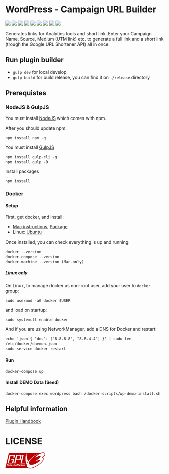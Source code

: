 # WordPress - Campaign URL Builder
[![](https://img.shields.io/badge/release-1.7.0-green.svg)](https://github.com/reatlat/wp-campaign-url-builder/releases/tag/v1.7.0)
[![](https://img.shields.io/badge/npm-6.4.2-red.svg?logo=npm)](https://nodejs.org/en/)
[![](https://img.shields.io/badge/Gulp-%5E3.9.1-DA4648.svg?logo=gulp)](https://gulpjs.com/)
[![](https://img.shields.io/badge/Sass-ready-ff69b4.svg?logo=sass)](https://sass-lang.com/)
[![](https://img.shields.io/badge/Docker-ready-blue.svg?logo=docker)](https://hub.docker.com/_/wordpress/)
[![](https://img.shields.io/badge/PHP_5.6-ready-777BB4.svg?logo=php)](https://php.net/)
[![](https://img.shields.io/badge/PHP_7.2-ready-777BB4.svg?logo=php)](https://php.net/)
[![](https://img.shields.io/badge/PHP_7.3-ready-777BB4.svg?logo=php)](https://php.net/)
[![](https://img.shields.io/badge/WordPress-5.0.3-blue.svg?logo=wordpress)](https://wordpress.org/)

Generates links for Analytics tools and short link.
Enter your Campaign Name, Source, Medium (UTM link) etc.
to generate a full link and a short link (trough the Google
URL Shortener API) all in once.

## Run plugin builder
- `gulp dev` for local develop
- `gulp build` for build release, you can find it on `./release` directory

## Prerequistes

### NodeJS & GulpJS
You must install [NodeJS](https://nodejs.org/en/download/current/) which comes with npm. 

After you should update npm:
```
npm install npm -g
```
You must install [GulpJS](http://gulpjs.com/)
```
npm install gulp-cli -g
npm install gulp -D
```
Install packages
```
npm install
```

### Docker

#### Setup
First, get docker, and install:
* [Mac instructions](https://docs.docker.com/docker-for-mac/), [Package](https://download.docker.com/mac/stable/Docker.dmg)
* Linux: [Ubuntu](https://docs.docker.com/engine/installation/linux/ubuntu/)

Once installed, you can check everything is up and running:
```
docker --version
docker-compose --version
docker-machine --version (Mac-only)
```
##### Linux only
On Linux, to manage docker as non-root user, add your user to ```docker``` group:
```
sudo usermod -aG docker $USER
```
and load on startup:
```
sudo systemctl enable docker
```
And if you are using NetworkManager, add a DNS for Docker and restart:
```
echo 'json { "dns": ["8.8.8.8", "8.8.4.4"] }' | sudo tee /etc/docker/daemon.json
sudo service docker restart
```

#### Run
```
docker-compose up
```

#### Install DEMO Data (Seed)
```
docker-compose exec wordpress bash /docker-scripts/wp-demo-install.sh
```

## Helpful information
[Plugin Handbook](https://developer.wordpress.org/plugins/wordpress-org/how-to-use-subversion/)

# LICENSE
[![GNU GPL v3.0](./includes/gplv3-127x51.png)](./LICENSE)
